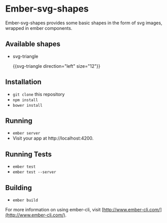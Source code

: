 # Ember-svg-shapes

Ember-svg-shapes provides some basic shapes in the form of svg images, wrapped in ember components.

## Available shapes

* svg-triangle

    {{svg-triangle direction="left" size="12"}}

## Installation

* `git clone` this repository
* `npm install`
* `bower install`

## Running

* `ember server`
* Visit your app at http://localhost:4200.

## Running Tests

* `ember test`
* `ember test --server`

## Building

* `ember build`

For more information on using ember-cli, visit [http://www.ember-cli.com/](http://www.ember-cli.com/).
